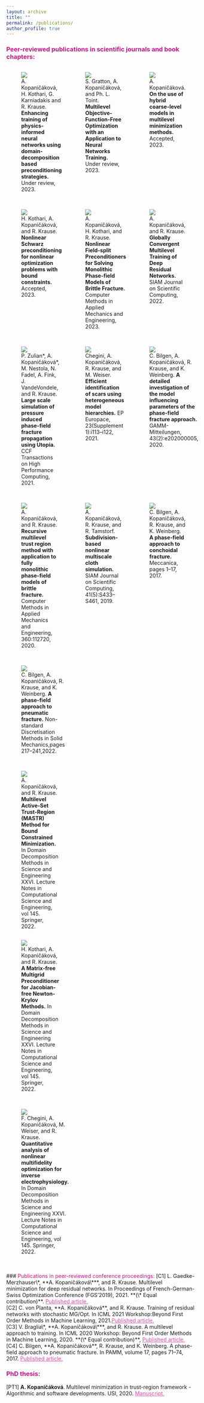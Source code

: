 ```yaml
---
layout: archive
title: ""
permalink: /publications/
author_profile: true
---
```


### <span style="color:rgb(199, 21, 133)">Peer-reviewed publications in scientific journals and book chapters:</span>
<head>
<!-- <title>Grid Example</title> -->
<style>
#wrapper {
	 display: flex;
}
#div_paper {
    display: inline-block;
    width:30%;
    /*height:190px;*/
    display: flex;
}
#div_space {
    display: inline-block;
    width:4%;
    display: flex;
    /*height:190px;*/
}
</style>
</head>
<body>	
  <div id="wrapper">
    <div id="div_paper">  
      <figure>
  <a href="/publication/DD_SPIN">
     <img src="/images/network_decomp.png">
  </a>
  <figcaption>A. Kopaničáková, H. Kothari, G. Karniadakis and R. Krause. 
  <b>Enhancing training of physics-informed neural networks using domain-decomposition based preconditioning strategies.</b>
  Under review, 2023. 
 </figcaption>
  </figure></div>
   <div id="div_space"></div>
    <div id="div_paper">  
      <figure>
  <a href="/publication/ML_OFFO">
     <img src="/images/ML_OFFO.png">
  </a>
  <figcaption>S. Gratton, A. Kopaničáková, and Ph. L. Toint. 
  <b>Multilevel Objective-Function-Free Optimization with an Application to Neural Networks Training.</b> 
  Under review, 2023. 
 </figcaption>
  </figure></div>
<div id="div_space"></div>
  <div id="div_paper"><figure>
  <a href="/publication/hybrid_objectives">
     <img src="/images/hybrid_objectives2.png">
  </a>
  <figcaption>A. Kopaničáková. 
  <b>On the use of hybrid coarse-level models in multilevel minimization methods.</b> 
  Accepted, 2023. 
</figcaption>
  </figure></div> 
</div><br/>
<!-- row 2-->
<div id="wrapper">
  <div id="div_paper"><figure>
  <a href="/publication/dd_constraints">
     <img src="/images/dd_constraints.png">
  </a>
  <figcaption>H. Kothari, A. Kopaničáková, and R. Krause.
  <b>Nonlinear Schwarz preconditioning for nonlinear optimization problems with bound constraints.</b> 
  Accepted, 2023.
   </figcaption>
  </figure></div>  
  <div id="div_space"></div>
    <div id="div_paper">  
      <figure>
  <a href="/publication/pf_spin">
     <img src="/images/pf_spin.png">
  </a>
  <figcaption>A. Kopaničáková, H. Kothari, and R. Krause. 
  <b>Nonlinear Field-split Preconditioners for Solving Monolithic Phase-field Models of Brittle Fracture.</b> 
  Computer Methods in Applied Mechanics and Engineering, 2023. 
 </figcaption>
  </figure></div>
<div id="div_space"></div>
  <div id="div_paper"><figure>
  <a href="/publication/rmtr_resnet">
     <img src="/images/rmtr_resnet.png">
  </a>
  <figcaption>A. Kopaničáková, and R. Krause. 
  <b>Globally Convergent Multilevel Training of Deep Residual Networks.</b> 
  SIAM Journal on Scientific Computing, 2022. 
</figcaption>
  </figure></div>
</div><br/>
<!-- row 3 -->
<div id="wrapper">
  <div id="div_paper"><figure>
  <a href="/publication/pf_utopia">
     <img src="/images/pf_utopia.png">
  </a>
  <figcaption>P. Zulian*, A. Kopaničáková*, M. Nestola, N. Fadel, A. Fink, J. VandeVondele, and R. Krause.
  <b>Large scale simulation of pressure induced phase-field fracture propagation using Utopia.</b> 
  CCF Transactions on High Performance Computing, 2021.
   </figcaption>
  </figure></div>  
  <div id="div_space"></div>
    <div id="div_paper">  
      <figure>
  <a href="/publication/rmtr_electrocardio1">
     <img src="/images/rmtr_electrocardio1.png">
  </a>
  <figcaption>Chegini, A. Kopaničáková, R. Krause, and M. Weiser. 
  <b>Efficient identification of scars using heterogeneous model hierarchies.</b> 
  EP Europace, 23(Supplement 1):i113–i122, 2021. 
</figcaption>
  </figure></div>
<div id="div_space"></div>
  <div id="div_paper"><figure>
  <a href="/publication/pf_params">
     <img src="/images/pf_params.png">
  </a>
  <figcaption>C. Bilgen, A. Kopaničáková, R. Krause, and K. Weinberg.
  <b>A detailed investigation of the model influencing parameters of the phase-field fracture approach.</b> 
  GAMM-Mitteilungen, 43(2):e202000005, 2020. 
</figcaption>
  </figure></div>
</div><br/>
<!-- row 4-->
<div id="wrapper">
  <div id="div_paper"><figure>
  <a href="/publication/rmtr_pf">
     <img src="/images/rmtr_pf.png">
  </a>
  <figcaption>A. Kopaničáková, and R. Krause.
  <b> Recursive multilevel trust region method with application to fully monolithic phase-field models of brittle fracture.</b> 
  Computer Methods in Applied Mechanics and Engineering, 360:112720, 2020. 
</figcaption>
  </figure></div>  
  <div id="div_space"></div>
    <div id="div_paper">  
      <figure>
  <a href="/publication/rmtr_cloth">
     <img src="/images/rmtr_cloth.png">
  </a>
  <figcaption>A. Kopaničáková, R. Krause, and R. Tamstorf.
  <b> Subdivision-based nonlinear multiscale cloth simulation.</b>
  SIAM Journal on Scientific Computing, 41(5):S433–S461, 2019.  
</figcaption>
  </figure></div>
<div id="div_space"></div>
  <div id="div_paper"><figure>
  <a href="/publication/conchoidal_frac">
     <img src="/images/conchoidal_frac.png">
  </a>
  <figcaption>C. Bilgen, A. Kopaničáková, R. Krause, and K. Weinberg.
  <b>A phase-field approach to conchoidal fracture.</b> 
  Meccanica, pages 1–17, 2017. 
</figcaption>
  </figure></div>
</div><br/>
<!-- row 5-->
<div id="wrapper">
  <div id="div_paper">
    <figure>
  <a href="/publication/pneum_frac">
     <img src="/images/pneum_frac.png">
  </a>
  <figcaption>C. Bilgen, A. Kopaničáková, R. Krause, and K. Weinberg.
  <b> A phase-field approach to pneumatic fracture.</b> 
  Non-standard Discretisation Methods in Solid Mechanics,pages 217–241,2022. 
</figcaption>
  </figure>
</div>  
</div><br/>
  <div id="div_space"></div>
  <div id="div_paper"><figure>
  <a href="/publication/mastr">
     <img src="/images/mastr.png">
  </a>
  <figcaption>A. Kopaničáková, and R. Krause.
  <b>Multilevel Active-Set Trust-Region (MASTR) Method for Bound Constrained Minimization.</b> 
  In Domain Decomposition Methods in Science and Engineering XXVI. Lecture Notes in Computational Science and Engineering, vol 145. Springer, 2022.
   </figcaption>
  </figure></div>
<div id="div_space"></div>
  <div id="div_paper">
  	<figure>
  <a href="/publication/jfmg">
     <img src="/images/jfmg.png">
  </a>
  <figcaption>H. Kothari, A. Kopaničáková, and R. Krause.
  <b> A Matrix-free Multigrid Preconditioner for Jacobian-free Newton-Krylov Methods.</b> 
  In Domain Decomposition Methods in Science and Engineering XXVI. Lecture Notes in Computational Science and Engineering, vol 145. Springer, 2022.
</figcaption>
  </figure>
</div>  
</div><br/>
<!-- row 6-->
<div id="wrapper">
    <div id="div_paper">  
      <figure>
  <a href="/publication/rmtr_electrocardio2">
     <img src="/images/rmtr_electrocardio2.png">
  </a>
  <figcaption>F. Chegini, A. Kopaničáková, M. Weiser, and R. Krause. 
  <b> Quantitative analysis of nonlinear multifidelity optimization for inverse electrophysiology.</b>
  In Domain Decomposition Methods in Science and Engineering XXVI. Lecture Notes in Computational Science and Engineering, vol 145. Springer, 2022.
</figcaption>
  </figure></div>
  <div id="div_space"></div>
  <div id="div_paper"><figure>
<!--   <a href="/publication/conchoidal_frac">
     <img src="/images/conchoidal_frac.png">
  </a>
  <figcaption>C. Bilgen, A. Kopaničáková, R. Krause, and K. Weinberg.
  <b>A phase-field approach to conchoidal fracture.</b> 
  Meccanica, pages 1–17, 2017. 
</figcaption> -->
  </figure></div>
<div id="div_space"></div>
  <div id="div_paper">
    <figure>
<!--   <a href="/publication/pneum_frac">
     <img src="/images/pneum_frac.png">
  </a>
  <figcaption>C. Bilgen, A. Kopaničáková, R. Krause, and K. Weinberg.
  <b> A phase-field approach to pneumatic fracture.</b> 
  Non-standard Discretisation Methods in Solid Mechanics,pages 217–241,2022. 
</figcaption> -->
  </figure>
</div>  
</div><br/>
<!-- row 7-->
</body>




<div> </div><br/>
### <span style="color:rgb(199, 21, 133)"> Publications in peer-reviewed conference proceedings:</span>
[C1] L. Gaedke-Merzhauser\*, **A. Kopaničáková\***, and R. Krause. Multilevel minimization for deep residual networks. In Proceedings of French-German-Swiss Optimization Conference (FGS’2019), 2021. **(\* Equal contribution)**. <a href="https://www.proquest.com/openview/7a0e921c47a627ec2097406f991ceee4/1?pq-origsite=gscholar&cbl=1796391" style="color:rgb(199, 21, 133,0.75);">Published article.</a> <br />
[C2] C. von Planta, **A. Kopaničáková**, and R. Krause. Training of residual networks with stochastic MG/Opt. In ICML 2021 Workshop:Beyond First Order Methods in Machine Learning, 2021.<a href="https://drive.google.com/file/d/1dpgGBYC6ixRfpc3UxY9AH3aB4w2edUF_/view" style="color:rgb(199, 21, 133,0.75);">Published article.</a> <br />
[C3] V. Braglia\*, **A. Kopaničáková\***, and R. Krause. A multilevel approach to training. In ICML 2020 Workshop: Beyond First Order Methods in Machine Learning, 2020. **(\* Equal contribution)**, <a href="https://drive.google.com/file/d/10GWhl-UzVwlZur5OC43P-P-p_ktSyhUO/view" style="color:rgb(199, 21, 133,0.75);">Published article.</a> <br />
[C4] C. Bilgen, **A. Kopaničáková**, R. Krause, and K. Weinberg. A phase-field approach to pneumatic fracture. In PAMM, volume 17, pages 71–74, 2017. <a href="https://onlinelibrary.wiley.com/doi/epdf/10.1002/pamm.201710022" style="color:rgb(199, 21, 133,0.75);">Published article.</a> <br />


### <span style="color:rgb(199, 21, 133)"> PhD thesis:</span>
[PT1] **A. Kopaničáková**. Multilevel minimization in trust-region framework - Algorithmic and software developments. USI, 2020. <a href="https://doc.rero.ch/record/330121/files/2020INFO021.pdf" style="color:rgb(199, 21, 133,0.75);">Manuscript.</a> <br />

